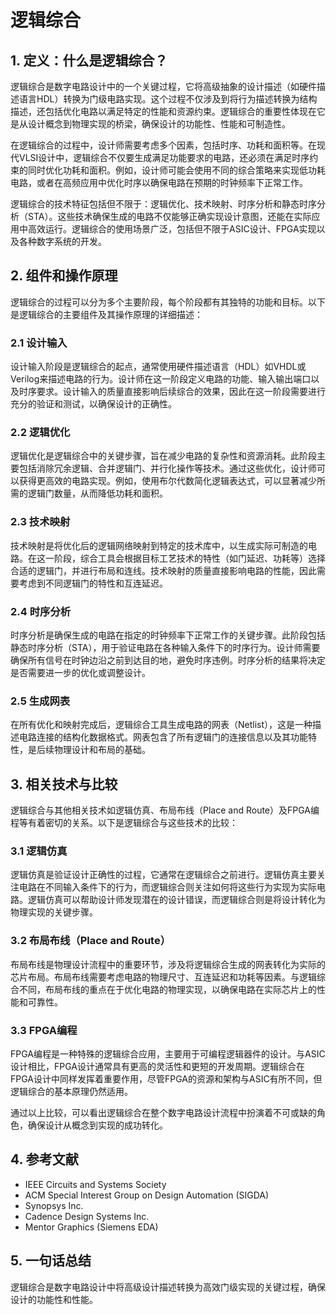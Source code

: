 # 逻辑综合

## 1. 定义：什么是**逻辑综合**？
逻辑综合是数字电路设计中的一个关键过程，它将高级抽象的设计描述（如硬件描述语言HDL）转换为门级电路实现。这个过程不仅涉及到将行为描述转换为结构描述，还包括优化电路以满足特定的性能和资源约束。逻辑综合的重要性体现在它是从设计概念到物理实现的桥梁，确保设计的功能性、性能和可制造性。

在逻辑综合的过程中，设计师需要考虑多个因素，包括时序、功耗和面积等。在现代VLSI设计中，逻辑综合不仅要生成满足功能要求的电路，还必须在满足时序约束的同时优化功耗和面积。例如，设计师可能会使用不同的综合策略来实现低功耗电路，或者在高频应用中优化时序以确保电路在预期的时钟频率下正常工作。

逻辑综合的技术特征包括但不限于：逻辑优化、技术映射、时序分析和静态时序分析（STA）。这些技术确保生成的电路不仅能够正确实现设计意图，还能在实际应用中高效运行。逻辑综合的使用场景广泛，包括但不限于ASIC设计、FPGA实现以及各种数字系统的开发。

## 2. 组件和操作原理
逻辑综合的过程可以分为多个主要阶段，每个阶段都有其独特的功能和目标。以下是逻辑综合的主要组件及其操作原理的详细描述：

### 2.1 设计输入
设计输入阶段是逻辑综合的起点，通常使用硬件描述语言（HDL）如VHDL或Verilog来描述电路的行为。设计师在这一阶段定义电路的功能、输入输出端口以及时序要求。设计输入的质量直接影响后续综合的效果，因此在这一阶段需要进行充分的验证和测试，以确保设计的正确性。

### 2.2 逻辑优化
逻辑优化是逻辑综合中的关键步骤，旨在减少电路的复杂性和资源消耗。此阶段主要包括消除冗余逻辑、合并逻辑门、并行化操作等技术。通过这些优化，设计师可以获得更高效的电路实现。例如，使用布尔代数简化逻辑表达式，可以显著减少所需的逻辑门数量，从而降低功耗和面积。

### 2.3 技术映射
技术映射是将优化后的逻辑网络映射到特定的技术库中，以生成实际可制造的电路。在这一阶段，综合工具会根据目标工艺技术的特性（如门延迟、功耗等）选择合适的逻辑门，并进行布局和连线。技术映射的质量直接影响电路的性能，因此需要考虑到不同逻辑门的特性和互连延迟。

### 2.4 时序分析
时序分析是确保生成的电路在指定的时钟频率下正常工作的关键步骤。此阶段包括静态时序分析（STA），用于验证电路在各种输入条件下的时序行为。设计师需要确保所有信号在时钟边沿之前到达目的地，避免时序违例。时序分析的结果将决定是否需要进一步的优化或调整设计。

### 2.5 生成网表
在所有优化和映射完成后，逻辑综合工具生成电路的网表（Netlist），这是一种描述电路连接的结构化数据格式。网表包含了所有逻辑门的连接信息以及其功能特性，是后续物理设计和布局的基础。

## 3. 相关技术与比较
逻辑综合与其他相关技术如逻辑仿真、布局布线（Place and Route）及FPGA编程等有着密切的关系。以下是逻辑综合与这些技术的比较：

### 3.1 逻辑仿真
逻辑仿真是验证设计正确性的过程，它通常在逻辑综合之前进行。逻辑仿真主要关注电路在不同输入条件下的行为，而逻辑综合则关注如何将这些行为实现为实际电路。逻辑仿真可以帮助设计师发现潜在的设计错误，而逻辑综合则是将设计转化为物理实现的关键步骤。

### 3.2 布局布线（Place and Route）
布局布线是物理设计流程中的重要环节，涉及将逻辑综合生成的网表转化为实际的芯片布局。布局布线需要考虑电路的物理尺寸、互连延迟和功耗等因素。与逻辑综合不同，布局布线的重点在于优化电路的物理实现，以确保电路在实际芯片上的性能和可靠性。

### 3.3 FPGA编程
FPGA编程是一种特殊的逻辑综合应用，主要用于可编程逻辑器件的设计。与ASIC设计相比，FPGA设计通常具有更高的灵活性和更短的开发周期。逻辑综合在FPGA设计中同样发挥着重要作用，尽管FPGA的资源和架构与ASIC有所不同，但逻辑综合的基本原理仍然适用。

通过以上比较，可以看出逻辑综合在整个数字电路设计流程中扮演着不可或缺的角色，确保设计从概念到实现的成功转化。

## 4. 参考文献
- IEEE Circuits and Systems Society
- ACM Special Interest Group on Design Automation (SIGDA)
- Synopsys Inc.
- Cadence Design Systems Inc.
- Mentor Graphics (Siemens EDA)

## 5. 一句话总结
逻辑综合是数字电路设计中将高级设计描述转换为高效门级实现的关键过程，确保设计的功能性和性能。